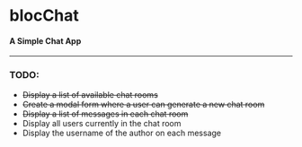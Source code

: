 # blocChat
#### A Simple Chat App
---
### TODO:

- ~~Display a list of available chat rooms~~
- ~~Create a modal form where a user can generate a new chat room~~
- ~~Display a list of messages in each chat room~~
- Display all users currently in the chat room
- Display the username of the author on each message
